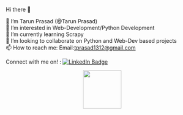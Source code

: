  Hi there 👋

👋 I’m Tarun Prasad (@Tarun Prasad)
<br>
👀 I’m interested in Web-Development/Python Development
<br>
🌱 I’m currently learning Scrapy
<br>
💞️ I’m looking to collaborate on Python and Web-Dev based projects
<br>
📫 How to reach me: Email:tprasad1312@gmail.com 

<p> Connect with me on! :
 <a href="https://www.linkedin.com/in/tarun-prasad-bb98b4209">
  <img src="https://badgen.net/badge/LinkedIN/TarunPrasad/cyan" alt="LinkedIn Badge"/>
 </a>
 </p>
 
 <div id="header" align="center">
  <img src="https://media.giphy.com/media/zr8fjYMibDWBlTpbMU/giphy-downsized-large.gif"  height ="100" width="100"/>
</div>
 

